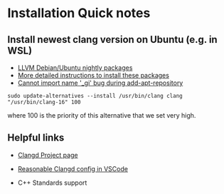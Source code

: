 # Installation Quick notes

## Install newest clang version on Ubuntu (e.g. in WSL)

- [LLVM Debian/Ubuntu nightly packages](https://apt.llvm.org/)
- [More detailed instructions to install these packages](https://askubuntu.com/a/1310730/1701650)
- [Cannot import name '_gi' bug during add-apt-repository](https://stackoverflow.com/a/67575251/)

```
sudo update-alternatives --install /usr/bin/clang clang "/usr/bin/clang-16" 100
```
where 100 is the priority of this alternative that we set very high.

## Helpful links
- [Clangd Project page](https://clangd.llvm.org/troubleshooting)
- [Reasonable Clangd config in VSCode](https://stackoverflow.com/a/59820115/9655481)

- C++ Standards support
